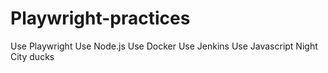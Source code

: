 ﻿# Playwright-practices
Use Playwright
Use Node.js
Use Docker
Use Jenkins
Use Javascript
Night City ducks 
